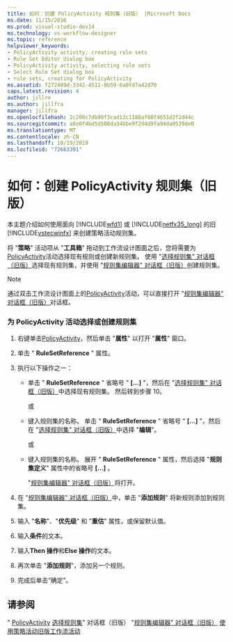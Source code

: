 ```yaml
---
title: 如何：创建 PolicyActivity 规则集（旧版） |Microsoft Docs
ms.date: 11/15/2016
ms.prod: visual-studio-dev14
ms.technology: vs-workflow-designer
ms.topic: reference
helpviewer_keywords:
- PolicyActivity activity, creating rule sets
- Rule Set Editor dialog box
- PolicyActivity activity, selecting rule sets
- Select Rule Set dialog box
- rule sets, creating for PolicyActivity
ms.assetid: f272489d-3342-4511-8b59-6a0fd7a42d70
caps.latest.revision: 4
author: jillre
ms.author: jillfra
manager: jillfra
ms.openlocfilehash: 2c200c7db90f3cad12c1188af88f4651d2f2d44c
ms.sourcegitcommit: a8e8f4bd5d508da34bbe9f2d4d9fa94da0539de0
ms.translationtype: MT
ms.contentlocale: zh-CN
ms.lasthandoff: 10/19/2019
ms.locfileid: "72663391"
---
```

# <a name="how-to-create-a-policyactivity-rule-set-legacy"></a>如何：创建 PolicyActivity 规则集（旧版）
本主题介绍如何使用面向 [!INCLUDE[wfd1](../includes/wfd1-md.md)] 或 [!INCLUDE[netfx35_long](../includes/netfx35-long-md.md)] 的旧 [!INCLUDE[vstecwinfx](../includes/vstecwinfx-md.md)] 来创建策略活动规则集。

 将 "**策略**" 活动项从 "**工具箱**" 拖动到工作流设计图面之后，您将需要为[PolicyActivity](http://go.microsoft.com/fwlink?LinkID=65019)活动选择现有规则或创建新规则集。 使用 "[选择规则集" 对话框（旧版）](../workflow-designer/select-rule-set-dialog-box-legacy.md)选择现有规则集，并使用 "[规则集编辑器" 对话框（旧版）](../workflow-designer/rule-set-editor-dialog-box-legacy.md)创建规则集。

> [!NOTE]
> 通过双击工作流设计图面上的[PolicyActivity](http://go.microsoft.com/fwlink?LinkID=65019)活动，可以直接打开 "[规则集编辑器" 对话框（旧版）](../workflow-designer/rule-set-editor-dialog-box-legacy.md)对话框。

### <a name="to-select-or-create-a-rule-set-for-a-policyactivity-activity"></a>为 PolicyActivity 活动选择或创建规则集

1. 右键单击[PolicyActivity](http://go.microsoft.com/fwlink?LinkID=65019)，然后单击 "**属性**" 以打开 "**属性**" 窗口。

2. 单击 " **RuleSetReference** " 属性。

3. 执行以下操作之一：

    - 单击 " **RuleSetReference** " 省略号 " **[...]** "，然后在 "[选择规则集" 对话框（旧版）](../workflow-designer/select-rule-set-dialog-box-legacy.md)中选择现有规则集。 然后转到步骤 10。

         或

    - 键入规则集的名称。 单击 " **RuleSetReference** " 省略号 " **[...]** "，然后在 "[选择规则集" 对话框（旧版）](../workflow-designer/select-rule-set-dialog-box-legacy.md)中选择 "**编辑**"。

         或

    - 键入规则集的名称。 展开 " **RuleSetReference** " 属性，然后选择 "**规则集定义**" 属性中的省略号 **[...]** 。

         "[规则集编辑器" 对话框（旧版）](../workflow-designer/rule-set-editor-dialog-box-legacy.md)将打开。

4. 在 "[规则集编辑器" 对话框（旧版）](../workflow-designer/rule-set-editor-dialog-box-legacy.md)中，单击 "**添加规则**" 将新规则添加到规则集。

5. 输入 "**名称**"、"**优先级**" 和 "**重估**" 属性，或保留默认值。

6. 输入**条件**的文本。

7. 输入**Then 操作**和**Else 操作**的文本。

8. 再次单击 "**添加规则**"，添加另一个规则。

9. 完成后单击“确定”。

## <a name="see-also"></a>请参阅
 " [PolicyActivity](http://go.microsoft.com/fwlink?LinkID=65019) [选择规则集](../workflow-designer/select-rule-set-dialog-box-legacy.md)" 对话框（旧版） "[规则集编辑器" 对话框（旧版）](../workflow-designer/rule-set-editor-dialog-box-legacy.md) [使用策略活动](http://go.microsoft.com/fwlink?LinkID=65004)[旧版工作流活动](../workflow-designer/legacy-workflow-activities.md)